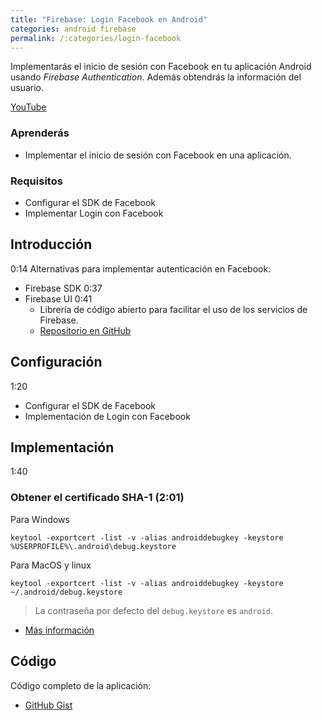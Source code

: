```yaml
---
title: "Firebase: Login Facebook en Android"
categories: android firebase
permalink: /:categories/login-facebook
---
```


Implementarás el inicio de sesión con Facebook en tu aplicación Android usando *Firebase Authentication*. Además obtendrás la información del usuario.

[YouTube](https://www.youtube.com/watch?v=YO6Xx5glLPE)

### Aprenderás
* Implementar el inicio de sesión con Facebook en una aplicación.

### Requisitos
* Configurar el SDK de Facebook
* Implementar Login con Facebook

## Introducción
0:14 Alternativas para implementar autenticación en Facebook:
* Firebase SDK 0:37
* Firebase UI 0:41
    * Librería de código abierto para facilitar el uso de los servicios de Firebase.
    * [Repositorio en GitHub](https://github.com/firebase/FirebaseUI-Android)
        
## Configuración
1:20

* Configurar el SDK de Facebook
* Implementación de Login con Facebook

## Implementación
1:40

### Obtener el certificado SHA-1 (2:01)
Para Windows

```
keytool -exportcert -list -v -alias androiddebugkey -keystore %USERPROFILE%\.android\debug.keystore
```

Para MacOS y linux

```
keytool -exportcert -list -v -alias androiddebugkey -keystore ~/.android/debug.keystore
```

> La contraseña por defecto del `debug.keystore` es `android`.

* [Más información](https://developers.google.com/android/guides/client-auth)

## Código

Código completo de la aplicación:

* [GitHub Gist](https://gist.github.com/adanieldev/8c38122832535b20f4afc42c5b0b9366)